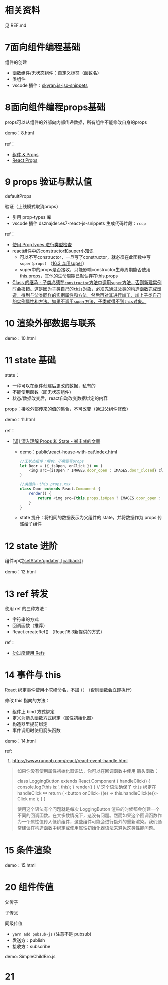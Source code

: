 # 相关资料

见 REF.md

# 7面向组件编程基础

组件的创建

- 函数组件/无状态组件：自定义标签（函数名）
- 类组件
- vscode 插件：[skyran.js-jsx-snippets](https://marketplace.visualstudio.com/items?itemName=skyran.js-jsx-snippets)

# 8面向组件编程props基础

props可以从组件的外部向内部传递数据，所有组件不能修改自身的props

demo：8.html

ref：

- [组件 & Props](https://react.docschina.org/docs/components-and-props.html)
- [React Props](https://www.runoob.com/react/react-props.html)

# 9 props 验证与默认值

defaultProps

验证（上线模式取消props）

- 引用 prop-types 库
- vscode 插件 dsznajder.es7-react-js-snippets 生成代码片段：`rccp`

ref：

- [使用 PropTypes 进行类型检查](https://react.docschina.org/docs/typechecking-with-proptypes.html)
- [react组件中的constructor和super小知识](https://www.cnblogs.com/faith3/p/9219446.html)
  - 可以不写constructor，一旦写了constructor，就必须在此函数中写 `super(props)` （[16.3 弃用super](https://zh-hans.reactjs.org/docs/legacy-context.html)）
  - super中的props是否接收，只能影响constructor生命周期能否使用this.props，其他的生命周期已默认存在this.props
- [Class 的继承 - 子类必须在`constructor`方法中调用`super`方法，否则新建实例时会报错。这是因为子类自己的`this`对象，必须先通过父类的构造函数完成塑造，得到与父类同样的实例属性和方法，然后再对其进行加工，加上子类自己的实例属性和方法。如果不调用`super`方法，子类就得不到`this`对象。](https://es6.ruanyifeng.com/#docs/class-extends)

# 10 渲染外部数据与联系

demo：10.html

# 11 state 基础

state：

- 一种可以在组件创建后更改的数据，私有的
- 不能使用函数（即无状态组件）
- 状态/数据改变后，react自动改变数据绑定的内容

props：接收外部传来的值的集合，不可改变（通过父组件修改）

demo：11.html

ref：

- [[译] 深入理解 Props 和 State - 郑丰彧的文章](https://zhuanlan.zhihu.com/p/44784850)

  - demo：public\react-house-with-cat\index.html
  
    ```javascript
    //无状态组件：解构，不需要写props
    let Door = ({ isOpen, onClick }) => (
        <img src={isOpen ? IMAGES.door_open : IMAGES.door_closed} className='door' onClick={onClick} />
    )
    
    //类组件：this.props.xxx
    class Door extends React.Component {
        render() {
            return <img src={this.props.isOpen ? IMAGES.door_open : IMAGES.door_closed} className='door' onClick={this.props.onClick} />;
        }
    }
    ```
  
    
  
  - state 提升：将相同的数据表示为父组件的 state，并将数据作为 props 传递给子组件

# 12 state 进阶

组件api之[setState(updater, [callback])](https://react.docschina.org/docs/react-component.html#setstate)

demo：12.html

# 13 ref 转发

使用 ref 的三种方法：

- 字符串的方式
- 回调函数（推荐）
- React.createRef() （React16.3新提供的方式）

ref：

- [勿过度使用 Refs](https://zh-hans.reactjs.org/docs/refs-and-the-dom.html#dont-overuse-refs)

# 14 事件与 this

React 绑定事件使用小驼峰命名，不加 `()` （否则函数会立即执行）

修改 this 指向的方法：

- 组件上 bind 方式绑定
- 定义为箭头函数方式绑定（属性初始化器）
- 构造器里提前绑定
- 事件调用时使用箭头函数

demo：14.html

ref:

1. https://www.runoob.com/react/react-event-handle.html

> 如果你没有使用属性初始化器语法，你可以在回调函数中使用 箭头函数：
>
> class LoggingButton extends React.Component {  handleClick() {    console.log('this is:', this);  }   render() {    //  这个语法确保了 `this` 绑定在  handleClick 中    return (      <button onClick={(e) => this.handleClick(e)}>        Click me      </button>    );  } }
>
> 使用这个语法有个问题就是每次 LoggingButton 渲染的时候都会创建一个不同的回调函数。在大多数情况下，这没有问题。然而如果这个回调函数作为一个属性值传入低阶组件，这些组件可能会进行额外的重新渲染。我们通常建议在构造函数中绑定或使用属性初始化器语法来避免这类性能问题。

# 15 条件渲染

demo：15.html

# 20 组件传值

父传子

子传父

同级传值

- `yarn add pubsub-js` (注意不是 pubsub)
- 发送方：publish
- 接收方：subscribe

demo: SimpleChildBro.js

# 21 